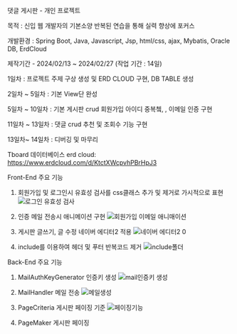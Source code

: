 댓글 게시판 - 개인 프로젝트

목적 : 신입 웹 개발자의 기본소양 반복된 연습을 통해 실력 향상에 포커스

개발환경 : Spring Boot, Java, Javascript, Jsp, html/css, ajax, Mybatis, Oracle DB, ErdCloud

제작기간 - 2024/02/13 ~ 2024/02/27 (작업 기간 : 14일)

1일차 : 프로젝트 주제 구상 생성 및 ERD CLOUD 구현, DB TABLE 생성

2일차 ~ 5일차 : 기본 View단 완성

5일차 ~ 10일차 : 기본 게시판 crud 회원가입 아이디 중복쳌, , 이메일 인증 구현

11일차 ~ 13일차 : 댓글 crud 추천 및 조회수 기능 구현

13일차~ 14일차 : 디버깅 및 마무리



Tboard 데이터베이스 erd cloud: https://www.erdcloud.com/d/KtctXWcpvhPBrHpJ3


Front-End 주요 기능

1. 회원가입 및 로그인시 유효성 검사를 css클래스 추가 및 제거로 가시적으로 표현
![로그인 유효성 검사](https://github.com/TaeHyeun8689/Tboard/assets/159877124/0ba1a98e-fb34-4959-b6ac-a212639124fa)



2. 인증 메일 전송시 애니메이션 구현
![회원가입 이메일 애니매이션](https://github.com/TaeHyeun8689/Tboard/assets/159877124/6b39cbfb-42b2-46e8-b599-deacf307f67d)



3. 게시판 글쓰기, 글 수정 네이버 에디터2 적용
![네이버 에디터2 0](https://github.com/TaeHyeun8689/Tboard/assets/159877124/77d463bb-986e-4a30-ba94-9c70562b793d)



4. include를 이용하여 헤더 및 푸터 반복코드 제거
![include폴더](https://github.com/TaeHyeun8689/Tboard/assets/159877124/891bad91-f526-404b-9bfe-c94975888758)



Back-End 주요 기능

1. MailAuthKeyGenerator 인증키 생성
![mail인증키 생성](https://github.com/TaeHyeun8689/Tboard/assets/159877124/1f204634-ece3-4c0d-82cb-1e7f2543a751)




2. MailHandler 메일 전송
![메일생성](https://github.com/TaeHyeun8689/Tboard/assets/159877124/44033ddf-131b-4e33-b7f0-295550657b3d)




3. PageCriteria 게시판 페이징 기준
![페이징기능](https://github.com/TaeHyeun8689/Tboard/assets/159877124/5c261777-b4ba-41c0-8dee-0f20be5671c0)




4. PageMaker 게시판 페이징

